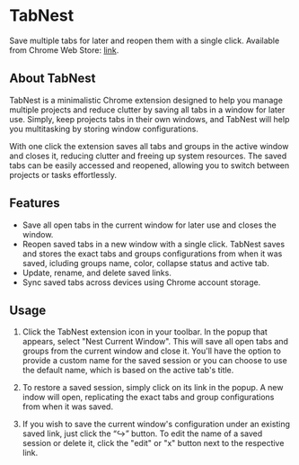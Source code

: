 # TabNest

Save multiple tabs for later and reopen them with a single click. Available from Chrome Web Store: [link](https://chrome.google.com/webstore/detail/tabnest/gplhcnbpmokcnjhhcbhfjgdnpdjgoadk).

## About TabNest

TabNest is a minimalistic Chrome extension designed to help you manage multiple projects and reduce clutter by saving all tabs in a window for later use. Simply, keep projects tabs in their own windows, and TabNest will help you multitasking by storing window configurations.

With one click the extension saves all tabs and groups in the active window and closes it, reducing clutter and freeing up system resources. The saved tabs can be easily accessed and reopened, allowing you to switch between projects or tasks effortlessly.

## Features

-   Save all open tabs in the current window for later use and closes the window.
-   Reopen saved tabs in a new window with a single click. TabNest saves and stores the exact tabs and groups configurations from when it was saved, icluding groups name, color, collapse status and active tab.
-   Update, rename, and delete saved links.
-   Sync saved tabs across devices using Chrome account storage.

## Usage

1.  Click the TabNest extension icon in your toolbar. In the popup that appears, select "Nest Current Window". This will save all open tabs and groups from the current window and close it. You'll have the option to provide a custom name for the saved session or you can choose to use the default name, which is based on the active tab's title.

2.  To restore a saved session, simply click on its link in the popup. A new indow will open, replicating the exact tabs and group configurations from when it was saved.

3.  If you wish to save the current window's configuration under an existing saved link, just click the “↪” button. To edit the name of a saved session or delete it, click the "edit" or "x" button next to the respective link.
